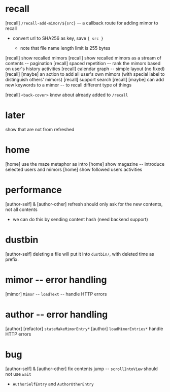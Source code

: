 # recall

[recall] `/recall-add-mimor/${src}` -- a callback route for adding mimor to recall

- convert url to SHA256 as key, save `{ src }`

  - note that file name length limit is 255 bytes

[recall] show recalled mimors
[recall] show recalled mimors as a stream of contents -- pagination
[recall] spaced repetition -- rank the mimors based on user's history activities
[recall] calendar graph -- simple layout (no fixed)
[recall] [maybe] an action to add all user's own mimors (with special label to distinguish others' mimors)
[recall] support search
[recall] [maybe] can add new keywords to a mimor -- to recall different type of things

[recall] `<back-cover>` know about already added to `/recall`

# later

show that are not from refreshed

# home

[home] use the maze metaphor as intro
[home] show magazine -- introduce selected users and mimors
[home] show followed users activities

# performance

[author-self] & [author-other] refresh should only ask for the new contents, not all contents

- we can do this by sending content hash (need backend support)

# dustbin

[author-self] deleting a file will put it into `dustbin/`, with deleted time as prefix.

# mimor -- error handling

[mimor] `Mimor` -- `loadText` -- handle HTTP errors

# author -- error handling

[author] [refactor] `stateMakeMimorEntry*`
[author] `loadMimorEntries*` handle HTTP errors

# bug

[author-self] & [author-other] fix contents jump -- `scrollIntoView` should not use `wait`

- `AuthorSelfEntry` and `AuthorOtherEntry`
